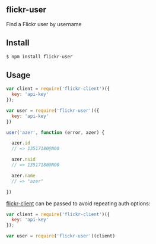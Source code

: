 ## flickr-user

Find a Flickr user by username

## Install

```bash
$ npm install flickr-user
```

## Usage

```js
var client = require('flickr-client')({
  key: 'api-key'
});

var user = require('flickr-user')({
  key: 'api-key'
})

user('azer', function (error, azer) {

  azer.id
  // => 13517180@N00

  azer.nsid
  // => 13517180@N00

  azer.name
  // => "azer"

})
```

[flickr-client](http://github.com/azer/flickr-client) can be passed to avoid repeating auth options:

```js
var client = require('flickr-client')({
  key: 'api-key'
});

var user = require('flickr-user')(client)
```
